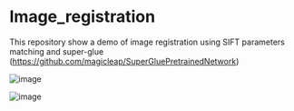 # Image_registration
This repository show a demo of image registration using SIFT parameters matching and super-glue (https://github.com/magicleap/SuperGluePretrainedNetwork)

![image](https://github.com/user-attachments/assets/4d3a9c63-6a1d-4a98-ad0e-f662889dd283)

![image](https://github.com/user-attachments/assets/99c3c138-3aab-47b7-9959-b7379636716e)

